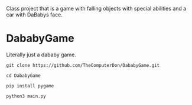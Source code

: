 Class project that is a game with falling objects with special abilities and a car with DaBabys face.
# DababyGame

Literally just a dababy game.



```
git clone https://github.com/TheComputerDon/DababyGame.git
```
```
cd DababyGame
```
```
pip install pygame
```
```
python3 main.py
```



